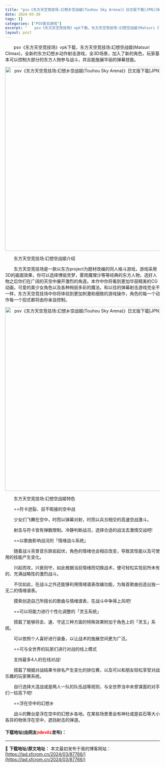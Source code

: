 ```yaml
---
title: "psv《东方天空竞技场:幻想乡空战姬(Touhou Sky Arena)》日文版下载[JPN][NoNpDrm]"
date: 2024-03-30
tags: []
categories: ["PSV英日游戏"]
excerpt: "　　psv《东方天空竞技场》vpk下载，东方天空竞技场:幻想空战姬(Matsuri Climax)，全新的东方幻想乡动作射击游戏，全3D场景，加入了新的角色，玩家基本可以控制大部分的东方人物参与战斗，并且能施展华丽的弹幕技能。 　　东方天空竞技场:幻想空战姬介绍 　　东方天空竞技场是一款以东方pro&hellip;"
layout: post
---
```


 <p>　　psv《东方天空竞技场》vpk下载，东方天空竞技场:幻想空战姬(Matsuri Climax)，全新的东方幻想乡动作射击游戏，全3D场景，加入了新的角色，玩家基本可以控制大部分的东方人物参与战斗，并且能施展华丽的弹幕技能。</p> <p align="center"><img align="" border="0" src="https://lad.sfcrom.cn/wp-content/uploads/2024/03/20240330_66077ee192a4e.webp" width="597" alt="psv《东方天空竞技场:幻想乡空战姬(Touhou Sky Arena)》日文版下载[JPN][NoNpDrm]" /></p> <p>　　东方天空竞技场:幻想空战姬介绍</p> <p>　　东方天空竞技场是一款以东方project为题材改编的同人格斗游戏，游戏采用3D的画面效果，你可以选择博丽灵梦，雾雨魔理沙等等经典的东方人物，选好人物之后你们在广阔的天空中展开激烈的角逐。本作中你将看到更加华丽精美的CG动画，可爱的美少女角色以及各种绚丽多彩的魔法。和以往的弹幕射击游戏完全不一样，东方天空竞技场中你将体验到更加刺激和细致的游戏操作，角色的每一个动作每一个招式都将由你亲自控制。</p> <p align="center"><img align="" border="0" src="https://lad.sfcrom.cn/wp-content/uploads/2024/03/20240330_66077ee1e8ce9.webp" width="597" alt="psv《东方天空竞技场:幻想乡空战姬(Touhou Sky Arena)》日文版下载[JPN][NoNpDrm]" /></p> <p>　　东方天空竞技场:幻想空战姬特色</p> <p>　　==符卡迸裂、目不暇接的空中战</p> <p>　　少女们飞舞在空中，时而以弹幕对射，时而以兵刃相交的高速空战激斗。</p> <p>　　射击与符卡皆有弹数限制。冷静判断战况，选择合适的战法去激情交战吧!</p> <p>　　==以歌曲影响战况的「情绪战斗系统」</p> <p>　　随着战斗背景音乐跌宕起伏，角色的情绪也会相应改变，导致其性能以及可使用的技能产生变化。</p> <p>　　兴起而攻，兴衰则守，如此根据当前情绪而切换战术，便可轻松实现前所未有的、充满战略性的激烈战斗。</p> <p>　　不仅如此，在战斗之外还能够利用情绪谱表改编功能，为每首歌曲创造出独一无二的情绪谱表。</p> <p>　　摸索创造自己所擅长的歌曲与情绪谱表，在战斗中争得上风吧!</p> <p>　　==可以将能力进行个性化调整的「灵玉系统」</p> <p>　　搭载了能够将击、速、守这三种方面的特殊效果附加于角色上的「灵玉」系统。</p> <p>　　可以依照个人喜好进行装备，以让战术的施展空间更为广泛。</p> <p>　　==可与全世界的玩家们进行对战的线上模式</p> <p>　　支持最多4人的在线对战!</p> <p>　　搭载了根据对战结果令排名产生变化的排位赛，以及可以和朋友轻松享受对战乐趣的玩家赛系统。</p> <p>　　自行选择大混战或是两人一队的队伍战等规则，与全世界当中未曾谋面的对手们一较高下吧!</p> <p>　　==浮在空中的幻想乡</p> <p>　　战斗的舞台是浮在空中的幻想乡各地。在某些场景里会有神社或是岩石等大小各异的物体浮在空中，遮挡射击的弹道。</p> <p><h4>下载地址(由网友<font color="red">zdevilz</font>发布)：</h4></p> 

---
📖 **下载地址/原文地址：** 本文最初发布于我的博客网站：[https://lad.sfcrom.cn/2024/03/87766/](https://lad.sfcrom.cn/2024/03/87766/)
